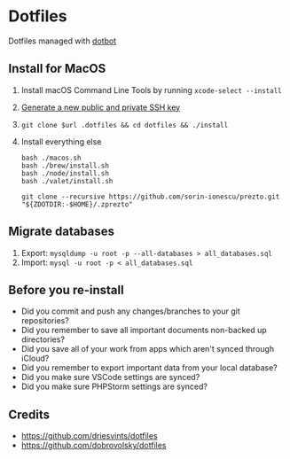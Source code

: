 # Dotfiles

Dotfiles managed with [dotbot](https://github.com/anishathalye/dotbot)

## Install for MacOS

1. Install macOS Command Line Tools by running `xcode-select --install`
2. [Generate a new public and private SSH key](https://help.github.com/en/github/authenticating-to-github/generating-a-new-ssh-key-and-adding-it-to-the-ssh-agent)
3. `git clone $url .dotfiles && cd dotfiles && ./install`
4. Install everything else

       bash ./macos.sh
       bash ./brew/install.sh
       bash ./node/install.sh
       bash ./valet/install.sh

       git clone --recursive https://github.com/sorin-ionescu/prezto.git "${ZDOTDIR:-$HOME}/.zprezto"

## Migrate databases
1. Export: `mysqldump -u root -p --all-databases > all_databases.sql`
2. Import: `mysql -u root -p < all_databases.sql`

## Before you re-install

- Did you commit and push any changes/branches to your git repositories?
- Did you remember to save all important documents non-backed up directories?
- Did you save all of your work from apps which aren't synced through iCloud?
- Did you remember to export important data from your local database?
- Did you make sure VSCode settings are synced?
- Did you make sure PHPStorm settings are synced?

## Credits

- https://github.com/driesvints/dotfiles
- https://github.com/dobrovolsky/dotfiles
